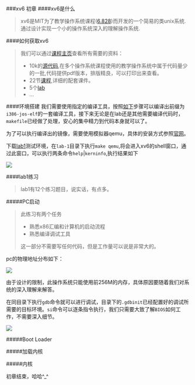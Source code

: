 ###xv6 初章
####xv6是什么
>xv6是MIT为了教学操作系统课程([6.828](http://dspace.mit.edu/handle/1721.1/92292))而开发的一个简易的类unix系统. 通过设计实现一个小的操作系统深入的理解操作系统.

####如何获取xv6
>我们可以通过[课程主页](https://ocw.mit.edu/courses/electrical-engineering-and-computer-science/6-828-operating-system-engineering-fall-2012/index.htm)查看所有需要的资料：
>
> * 10k的[源代码](https://ocw.mit.edu/courses/electrical-engineering-and-computer-science/6-828-operating-system-engineering-fall-2012/lecture-notes-and-readings/MIT6_828F12_xv6-sourc-rev7.pdf),在多个操作系统课程使用的教学操作系统中属于代码量少的一批,代码提供pdf版本，排版精良，可以打印出来查看。
> * 22节[课程](https://ocw.mit.edu/courses/electrical-engineering-and-computer-science/6-828-operating-system-engineering-fall-2012/lecture-notes-and-readings/),详细的配套课件。
> * 5个[lab](https://ocw.mit.edu/courses/electrical-engineering-and-computer-science/6-828-operating-system-engineering-fall-2012/labs/)
> * ...

####环境搭建
我们需要使用指定的编译工具，按照[如下](https://ocw.mit.edu/courses/electrical-engineering-and-computer-science/6-828-operating-system-engineering-fall-2012/tools/)步骤可以编译出前缀为`i386-jos-elf`的一套编译工具，接下来无论是在lab还是其他需要编译代码时，`makefile`已经做了处理，安心的集中精力到代码本身就可以了。

为了可以执行编译出的镜像，需要使用模拟器qemu，具体的安装方式参照[官网](https://www.qemu.org/download/)。

下载[lab1](https://ocw.mit.edu/courses/electrical-engineering-and-computer-science/6-828-operating-system-engineering-fall-2012/labs/lab1.tar.gz)测试环境，在`lab-1`目录下执行`make qemu`,将会进入xv6的shell窗口，通过此窗口，可以执行两条命令`help`|`kerninfo`,执行结果如下

![](https://cl.ly/1y0O2N3K3I3d)

####lab1练习
> lab1有12个练习题目，说实话，有点多。

#####PC启动
> 此练习有两个任务
> 
>  * 熟悉x86汇编和计算机的启动流程
>  * 熟悉编译调试工具
> 
> 这一部分不需要写任何代码，但是工作量可以说是非常大的。

pc的物理地址分布如下：

![](https://cl.ly/2Y383Y471f0d)

由于设计的限制，此操作系统只能使用前256M的内存，具体原因要随着我们对系统的深入理解来解答。

在同目录下执行`gdb`命令就可以进行调试，目录下的`.gdbinit`已经配置好的调试所需要的目标环境。`si`命令可以逐条指令执行，我们只需要大致了解`BIOS`如何工作，不需要深入细节。

![](https://cl.ly/0U0E101G382G)

#####Boot Loader

#####加载内核

#####内核

初章结束，哈哈^_^


